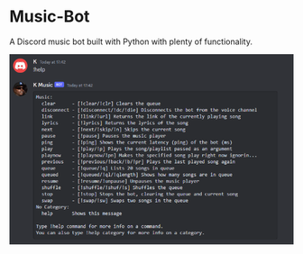 # Music-Bot
 A Discord music bot built with Python with plenty of functionality.
 
 ![alt text](images/readme.png)